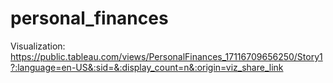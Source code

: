# personal_finances

Visualization: https://public.tableau.com/views/PersonalFinances_17116709656250/Story1?:language=en-US&:sid=&:display_count=n&:origin=viz_share_link
